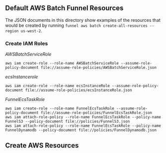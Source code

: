 ## Default AWS Batch Funnel Resources

The JSON documents in this directory show examples of the resources that would be created by running `funnel aws batch create-all-resources --region us-west-2`.

### Create IAM Roles

*AWSBatchServiceRole*

```
aws iam create-role --role-name AWSBatchServiceRole --assume-role-policy-document file://assume-role-policies/AWSBatchServiceRole.json
```

*ecsInstancerole*

```
aws iam create-role --role-name ecsInstanceRole --assume-role-policy-document file://assume-role-policies/ecsInstanceRole.json
```

*FunnelEcsTaskRole*

```
aws iam create-role --role-name FunnelEcsTaskRole --assume-role-policy-document file://assume-role-policies/FunnelEcsTaskRole.json
aws iam attach-role-policy --role-name FunnelEcsTaskRole --policy-name FunnelS3 --policy-document file://policies/FunnelS3.json
aws iam attach-role-policy --role-name FunnelEcsTaskRole --policy-name FunnelDynamodb --policy-document file://policies/FunnelDynamodb.json
```

## Create AWS Resources
